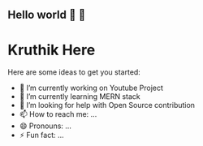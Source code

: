 ## Hello world 👋 🤖


# Kruthik Here

Here are some ideas to get you started:

- 🔭 I’m currently working on Youtube Project
- 🌱 I’m currently learning MERN stack
- 🤔 I’m looking for help with Open Source contribution
- 📫 How to reach me: ...
- 😄 Pronouns: ...
- ⚡ Fun fact: ...

